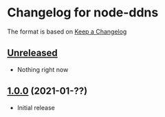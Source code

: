# Changelog for node-ddns

The format is based on [Keep a Changelog][keep-a-changelog]
<!-- and this project adheres to [Semantic Versioning][semantic-versioning]. -->

## [Unreleased]
- Nothing right now

## [1.0.0] (2021-01-??)
- Initial release

[keep-a-changelog]: http://keepachangelog.com/en/1.0.0/
[Unreleased]: https://github.com/DSorlov/node-ddns/compare/master...dev
[1.0.0]: https://github.com/DSorlov/eid-provider/releases/tag/v1.0.0